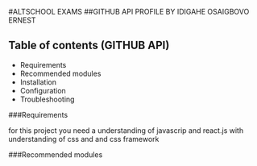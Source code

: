 #ALTSCHOOL EXAMS
##GITHUB API PROFILE BY IDIGAHE OSAIGBOVO ERNEST


## Table of contents (GITHUB API)

- Requirements
- Recommended modules
- Installation
- Configuration
- Troubleshooting

###Requirements 

for this project you need a understanding of javascrip and react.js with understanding of css and and css framework

###Recommended modules 




